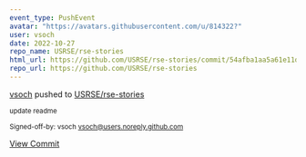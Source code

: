 ```yaml
---
event_type: PushEvent
avatar: "https://avatars.githubusercontent.com/u/814322?"
user: vsoch
date: 2022-10-27
repo_name: USRSE/rse-stories
html_url: https://github.com/USRSE/rse-stories/commit/54afba1aa5a61e11d440b6714f43d2a4a6dad00f
repo_url: https://github.com/USRSE/rse-stories
---
```


<a href='https://github.com/vsoch' target='_blank'>vsoch</a> pushed to <a href='https://github.com/USRSE/rse-stories' target='_blank'>USRSE/rse-stories</a>

<small>update readme

Signed-off-by: vsoch <vsoch@users.noreply.github.com></small>

<a href='https://github.com/USRSE/rse-stories/commit/54afba1aa5a61e11d440b6714f43d2a4a6dad00f' target='_blank'>View Commit</a>